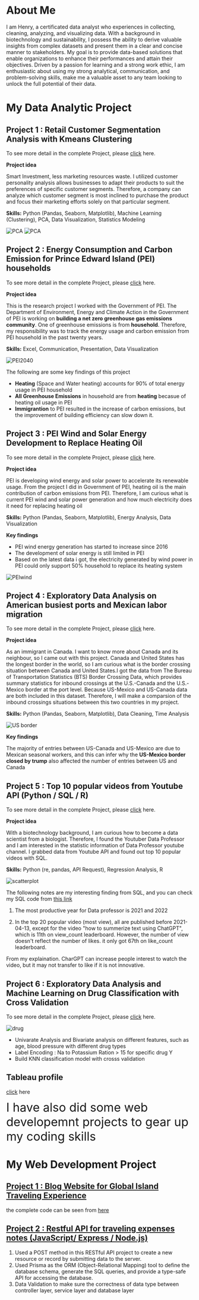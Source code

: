 # About Me
I am Henry, a certificated data analyst who experiences in collecting, cleaning, analyzing, and visualizing data. With a background in biotechnology and sustainability, I possess the ability to derive valuable insights from complex datasets and present them in a clear and concise manner to stakeholders. My goal is to provide data-based solutions that enable organizations to enhance their performances and attain their objectives.  Driven by a passion for learning and a strong work ethic, I am enthusiastic about using my strong analytical, communication, and problem-solving skills, make me a valuable asset to any team looking to unlock the full potential of their data.

# My Data Analytic Project

## Project 1 : Retail Customer Segmentation Analysis with Kmeans Clustering

To see more detail in the complete Project, please [click]([https://hackmd.io/@WY7WYsMqTwyJzJLs_SoHcQ/rkMAx2ME2](https://www.kaggle.com/code/hungenliao/retails-customer-segmentation-clustering)) here.

**Project idea**<br>

Smart Investment, less marketing resources waste. I utilized customer personality analysis allows businesses to adapt their products to suit the preferences of specific customer segments. Therefore, a company can analyze which customer segment is most inclined to purchase the product and focus their marketing efforts solely on that particular segment.

**Skills:** Python (Pandas, Seaborn, Matplotlib), Machine Learning (Clustering), PCA, Data Visualization, Statistics Modeling<br>

![PCA](pca.png) ![PCA](pca.png)

## Project 2 : Energy Consumption and Carbon Emission for Prince Edward Island (PEI) households

To see more detail in the complete Project, please [click](https://hackmd.io/@WY7WYsMqTwyJzJLs_SoHcQ/rkMAx2ME2) here.


**Project idea**<br>

This is the research project I worked with the Government of PEI. The Department of Environment, Energy and Climate Action in the Government of PEI is working on **building a net zero greenhouse gas emissions community**. One of greenhouse emissions is from **household**. Therefore, my responsibility was to track the energy usage and carbon emission from PEI household in the past twenty years.

**Skills:** Excel, Communication, Presentation, Data Visualization<br>

![PEI2040](pei2040.jpg)

The following are some key findings of this project

* **Heating** (Space and Water heating) accounts for 90% of total energy usage in PEI household
* **All Greenhouse Emissions** in household are from **heating** becasue of heating oil usage in PEI
* **Immigrantion** to PEI resulted in the increase of carbon emissions, but the improvement of building efficiency can slow down it.


## Project 3 : PEI Wind and Solar Energy Development to Replace Heating Oil

To see more detail in the complete Project, please [click](https://github.com/Liao993/PEI_RenewableEnergy.git) here.

**Project idea**<br>

PEI is developing wind energy and solar power to accelerate its renewable usage. From the project I did in Government of PEI, heating oil is the main contribution of carbon emissions from PEI. Therefore, I am curious what is current PEI wind  and solar power generation and how much electricity does it need for replacing heating oil

**Skills:** Python (Pandas, Seaborn, Matplotlib), Energy Analysis, Data Visualization<br>

**Key findings**<br>

* PEI wind energy generation has started to increase since 2016 
* The development of solar energy is still limited in PEI
* Based on the latest data i got, the electricity generated by wind power in PEI could only support 50% household to replace its heating system


![PEIwind](wind.png)


## Project 4 : Exploratory Data Analysis on American busiest ports and Mexican labor migration

To see more detail in the complete Project, please [click](https://www.kaggle.com/code/hungenliao/american-busiest-ports-and-mexican-labor-migration) here.

**Project idea**<br>

As an immigrant in Canada. I want to know more about Canada and its neighbour, so I came out with this project. Canada and United States has the longest border in the world, so I am curious what is the border crossing situation between Canada and United States.I got the data from The Bureau of Transportation Statistics (BTS) Border Crossing Data, which provides summary statistics for inbound crossings at the U.S.-Canada and the U.S.-Mexico border at the port level. Because US-Mexico and US-Canada data are both included in this dataset. Therefore, I will make a comparsion of the inbound crossings situations between this two countries in  my project.

**Skills:** Python (Pandas, Seaborn, Matplotlib), Data Cleaning, Time Analysis<br>

![US border](border.png)

**Key findings**<br>

The majority of entries between US-Canada and US-Mexico are due to Mexican seasonal workers, and this can infer why the **US-Mexico border closed by trump** also affected the number of entries between US and Canada



## Project 5 : Top 10 popular videos from Youtube API (Python / SQL / R)

To see more detail in the complete Project, please [click](https://colab.research.google.com/drive/1LDEiJ6CFclnHoXzq6ZAfRWXEmyll_e-x?usp=sharing) here.


**Project idea**<br>

With a biotechnology background, I am curious how to become a data scientist from a biologist. Therefore, I found the Youtuber Data Professor and I am interested in the statistic information of Data Professor youtube channel. I grabbed data from Youtube API and found out top 10 popular videos with SQL.

**Skills:** Python (re, pandas, API Request), Regression Analysis, R<br>

![scatterplot](Scatterplot.png)

The following notes are my interesting finding from SQL, and you can check my SQL code from [this link](https://hackmd.io/@WY7WYsMqTwyJzJLs_SoHcQ/HkDmsoLNh)

1. The most productive year for Data professor is 2021 and 2022

2. In the top 20 popular video (most view), all are published before 2021-04-13, except for the video "how to summerize text using ChatGPT", which is 11th on view_count leaderboard. However, the number of view doesn't reflect the number of likes. it only got 67th on like_count leaderboard.

From my explaination. CharGPT can increase people interest to watch the video, but it may not transfer to like if it is not innovative.

## Project 6 : Exploratory Data Analysis and Machine Learning on Drug Classification with Cross Validation

To see more detail in the complete Project, please [click](https://www.kaggle.com/code/hungenliao/drugs-classification-eda-ml-knn-rf) here.

![drug](drug.png)

 - Univarate Analysis and Bivariate analysis on different features, such as age, blood pressure with different drug types
 - Label Encoding : Na to Potassium Ration > 15  for specific drug Y
 - Build KNN classification model with crosss validation

## Tableau profile
[click](https://public.tableau.com/app/profile/hungen.liao) here

<font size= 6>I have also did some web developemnt projects to gear up my coding skills</font>


# My Web Development Project
## [Project 1 : Blog Website for Global Island Traveling Experience](https://liao993.github.io/home.html)

the complete code can be seen from [here](https://github.com/Liao993/Liao993.github.io.git)


## [Project 2 : Restful API for traveling expenses notes (JavaScript/ Express / Node.js)](https://github.com/Liao993/travel-expense-restfulapi/tree/master)
1. Used a POST method in this RESTful API project to create a new resource or record by submitting data to the server.
2. Used Prisma as the ORM (Object-Relational Mapping) tool to define the database schema, generate the SQL queries, and provide a type-safe API for accessing the database.
3. Data Validation to make sure the correctness of data type between controller layer, service layer and database layer
